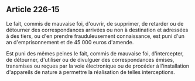 Article 226-15
----
Le fait, commis de mauvaise foi, d'ouvrir, de supprimer, de retarder ou de
détourner des correspondances arrivées ou non à destination et adressées à des
tiers, ou d'en prendre frauduleusement connaissance, est puni d'un an
d'emprisonnement et de 45 000 euros d'amende.

Est puni des mêmes peines le fait, commis de mauvaise foi, d'intercepter, de
détourner, d'utiliser ou de divulguer des correspondances émises, transmises ou
reçues par la voie électronique ou de procéder à l'installation d'appareils de
nature à permettre la réalisation de telles interceptions.
